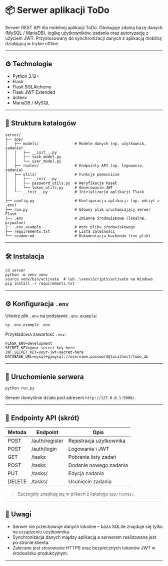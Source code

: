 # 📦 Serwer aplikacji ToDo

Serwer REST API dla mobilnej aplikacji ToDo. Obsługuje zdalną bazę danych (MySQL / MariaDB), logikę użytkowników, zadania oraz autoryzację z użyciem JWT. Przystosowany do synchronizacji danych z aplikacją mobilną działającą w trybie offline.

---

## ⚙️ Technologie

- Python 3.12+
- Flask
- Flask SQLAlchemy
- Flask JWT Extended
- dotenv
- MariaDB / MySQL

---

## 📁 Struktura katalogów

```
server/
├── app/
│   ├── models/                # Modele danych (np. użytkownik, zadanie)
│   │   ├── __init__.py
│   │   ├── task_model.py
│   │   └── user_model.py
│   ├── routes/                # Endpointy API (np. logowanie, zadania)
│   ├── utils/                 # Funkcje pomocnicze
│   │   ├── __init__.py
│   │   ├── password_utils.py  # Weryfikacja haseł
│   │   └── token_utils.py     # Generowanie JWT
│   └── __init__.py            # Inicjalizacja aplikacji Flask
│
├── config.py                  # Konfiguracja aplikacji (np. odczyt z .env)
├── run.py                     # Główny plik uruchamiający serwer Flask
├── .env                       # Zmienne środowiskowe (lokalne, prywatne)
├── .env.example               # Wzór pliku środowiskowego
├── requirements.txt           # Lista zależności
└── readme.md                  # Dokumentacja backendu (ten plik)
```

---

## 🛠️ Instalacja

```
cd server
python -m venv venv
source venv/bin/activate  # lub .\venv\Scripts\activate na Windows
pip install -r requirements.txt
```

---

## ⚙️ Konfiguracja `.env`

Utwórz plik `.env` na podstawie `.env.example`:

```
cp .env.example .env
```

Przykładowa zawartość `.env`:

```
FLASK_ENV=development
SECRET_KEY=your-secret-key-here
JWT_SECRET_KEY=your-jwt-secret-here
DATABASE_URL=mysql+pymysql://username:password@localhost/todo_db
```

---

## 🚀 Uruchomienie serwera

```
python run.py
```

Serwer domyślnie działa pod adresem `http://127.0.0.1:5000/`.

---

## 🔌 Endpointy API (skrót)

| Metoda | Endpoint         | Opis                        |
|--------|------------------|-----------------------------|
| POST   | /auth/register   | Rejestracja użytkownika     |
| POST   | /auth/login      | Logowanie i JWT             |
| GET    | /tasks           | Pobranie listy zadań        |
| POST   | /tasks           | Dodanie nowego zadania      |
| PUT    | /tasks/<id>      | Edycja zadania              |
| DELETE | /tasks/<id>      | Usunięcie zadania           |

> Szczegóły znajdują się w plikach z katalogu `app/routes/`.

---

## 📌 Uwagi

- Serwer nie przechowuje danych lokalnie – baza SQLite znajduje się tylko na urządzeniu użytkownika.
- Synchronizacja danych między aplikacją a serwerem realizowana jest po stronie klienta.
- Zalecane jest stosowanie HTTPS oraz bezpiecznych tokenów JWT w środowisku produkcyjnym.

---